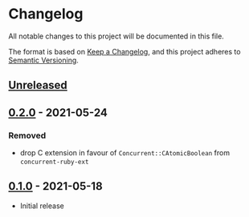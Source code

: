 # Changelog

All notable changes to this project will be documented in this file.

The format is based on [Keep a Changelog](https://keepachangelog.com/en/1.0.0/),
and this project adheres to [Semantic Versioning](https://semver.org/spec/v2.0.0.html).

## [Unreleased]

## [0.2.0] - 2021-05-24

### Removed

- drop C extension in favour of `Concurrent::CAtomicBoolean` from `concurrent-ruby-ext`

## [0.1.0] - 2021-05-18

- Initial release

[Unreleased]: https://github.com/bookmate/bm-cancellation/compare/v0.2.0...HEAD
[0.2.0]: https://github.com/bookmate/bm-cancellation/compare/v0.1.0...v0.2.0
[0.1.0]: https://github.com/bookmate/bm-cancellation/releases/tag/v0.1.0
